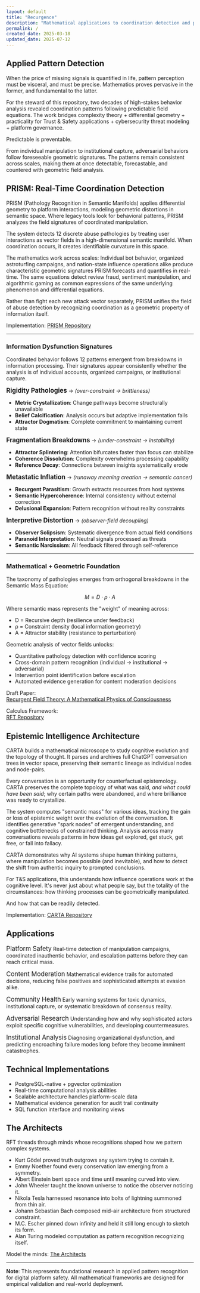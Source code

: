 ```yaml
---
layout: default
title: "Recurgence"
description: "Mathematical applications to coordination detection and platform safety"
permalink: /
created_date: 2025-03-18
updated_date: 2025-07-12
---
```


## Applied Pattern Detection

When the price of missing signals is quantified in life, pattern perception must be visceral, and must be precise. Mathematics proves pervasive in the former, and fundamental to the latter.

For the steward of this repository, two decades of high-stakes behavior analysis revealed coordination patterns following predictable field equations. The work bridges complexity theory + differential geometry + practicality for Trust & Safety applications + cybersecurity threat modeling + platform governance.

Predictable is preventable.

From individual manipulation to institutional capture, adversarial behaviors follow foreseeable geometric signatures. The patterns remain consistent across scales, making them at once detectable, forecastable, and countered with geometric field analysis.

## PRISM: Real-Time Coordination Detection

PRISM (Pathology Recognition in Semantic Manifolds) applies differential geometry to platform interactions, modeling geometric distortions in semantic space. Where legacy tools look for behavioral patterns, PRISM analyzes the field signatures of coordinated manipulation.

The system detects 12 discrete abuse pathologies by treating user interactions as vector fields in a high-dimensional semantic manifold. When coordination occurs, it creates identifiable curvature in this space.

The mathematics work across scales: Individual bot behavior, organized astroturfing campaigns, and nation-state influence operations alike produce characteristic geometric signatures PRISM forecasts and quantifies in real-time. The same equations detect review fraud, sentiment manipulation, and algorithmic gaming as common expressions of the same underlying phenomenon and differential equations.

Rather than fight each new attack vector separately, PRISM unifies the field of abuse detection by recognizing coordination as a geometric property of information itself.

Implementation: [PRISM Repository](https://github.com/someobserver/prism)

---

### Information Dysfunction Signatures

Coordinated behavior follows 12 patterns emergent from breakdowns in information processing. Their signatures appear consistently whether the analysis is of individual accounts, organized campaigns, or institutional capture.

**<big>Rigidity Pathologies</big>** $\rightarrow$ *(over-constraint → brittleness)*
- **Metric Crystallization**: Change pathways become structurally unavailable
- **Belief Calcification**: Analysis occurs but adaptive implementation fails  
- **Attractor Dogmatism**: Complete commitment to maintaining current state

**<big>Fragmentation Breakdowns</big>** $\rightarrow$ *(under-constraint → instability)*
- **Attractor Splintering**: Attention bifurcates faster than focus can stabilize
- **Coherence Dissolution**: Complexity overwhelms processing capability
- **Reference Decay**: Connections between insights systematically erode

**<big>Metastatic Inflation</big>** $\rightarrow$ *(runaway meaning creation → semantic cancer)*
- **Recurgent Parasitism**: Growth extracts resources from host systems
- **Semantic Hypercoherence**: Internal consistency without external correction
- **Delusional Expansion**: Pattern recognition without reality constraints

**<big>Interpretive Distortion</big>** $\rightarrow$ *(observer-field decoupling)*
- **Observer Solipsism**: Systematic divergence from actual field conditions
- **Paranoid Interpretation**: Neutral signals processed as threats
- **Semantic Narcissism**: All feedback filtered through self-reference

---

### Mathematical + Geometric Foundation

The taxonomy of pathologies emerges from orthogonal breakdowns in the Semantic Mass Equation:

$$M = D \cdot \rho \cdot A$$

Where semantic mass represents the "weight" of meaning across:
- D = Recursive depth (resilience under feedback)  
- ρ = Constraint density (local information geometry)
- A = Attractor stability (resistance to perturbation)

Geometric analysis of vector fields unlocks:
- Quantitative pathology detection with confidence scoring
- Cross-domain pattern recognition (individual → institutional → adversarial)
- Intervention point identification before escalation
- Automated evidence generation for content moderation decisions

Draft Paper:  
[Recurgent Field Theory: A Mathematical Physics of Consciousness](https://observer.is/conscious) 

Calculus Framework:  
[RFT Repository](https://github.com/someobserver/recurgent-field-theory)  


## Epistemic Intelligence Architecture

CARTA builds a mathematical microscope to study cognitive evolution and the topology of thought. It parses and archives full ChatGPT conversation trees in vector space, preserving their semantic lineage as individual nodes and node-pairs.

Every conversation is an opportunity for counterfactual epistemology. CARTA preserves the complete topology of what was said, *and what could have been said*; why certain paths were abandoned, and where brilliance was ready to crystallize.

The system computes "semantic mass" for various ideas, tracking the gain or loss of epistemic weight over the evolution of the conversation. It identifies generative "spark nodes" of emergent understanding, and cognitive bottlenecks of constrained thinking. Analysis across many conversations reveals patterns in how ideas get explored, get stuck, get free, or fall into fallacy.

CARTA demonstrates why AI systems shape human thinking patterns, where manipulation becomes possible (and inevitable), and how to detect the shift from authentic inquiry to prompted conclusions.

For T&S applications, this understands how influence operations work at the cognitive level. It's never just about what people say, but the totality of the circumstances: how thinking processes can be geometrically manipulated.

And how that can be readily detected.

Implementation: [CARTA Repository](https://github.com/someobserver/carta)

## Applications

<big>Platform Safety</big>
Real-time detection of manipulation campaigns, coordinated inauthentic behavior, and escalation patterns before they can reach critical mass.

<big>Content Moderation</big>
Mathematical evidence trails for automated decisions, reducing false positives and sophisticated attempts at evasion alike.

<big>Community Health</big>
Early warning systems for toxic dynamics, institutional capture, or systematic breakdown of consensus reality.

<big>Adversarial Research</big>
Understanding how and why sophisticated actors exploit specific cognitive vulnerabilities, and developing countermeasures.

<big>Institutional Analysis</big>
Diagnosing organizational dysfunction, and predicting encroaching failure modes long before they become imminent catastrophes.

## Technical Implementations

- PostgreSQL-native + pgvector optimization
- Real-time computational analysis abilities
- Scalable architecture handles platform-scale data
- Mathematical evidence generation for audit trail continuity
- SQL function interface and monitoring views

## The Architects

RFT threads through minds whose recognitions shaped how we pattern complex systems.

- Kurt Gödel proved truth outgrows any system trying to contain it.
- Emmy Noether found every conservation law emerging from a symmetry.
- Albert Einstein bent space and time until meaning curved into view.
- John Wheeler taught the known universe to notice the observer noticing it.
- Nikola Tesla harnessed resonance into bolts of lightning summoned from thin air.
- Johann Sebastian Bach composed mid-air architecture from structured constraint.
- M.C. Escher pinned down infinity and held it still long enough to sketch its form.
- Alan Turing modeled computation as pattern recognition recognizing itself.

Model the minds: [The Architects](/architects/)

---

**Note**: This represents foundational research in applied pattern recognition for digital platform safety. All mathematical frameworks are designed for empirical validation and real-world deployment.